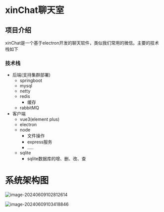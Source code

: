 # xinChat聊天室

## 项目介绍


xinChat是一个基于electron开发的聊天软件，类似我们常用的微信。主要的技术栈如下

### 技术栈
- 后端(支持集群部署)
    - springboot
    - mysql
    - netty
    - redis
        - 缓存
    - rabbitMQ
- 客户端
    - vue3(element plus)
    - electron
    - node
        - 文件操作
        - express服务
        - .....
    - sqlite
        - sqlite数据库的增、删、改、查

# 系统架构图

![image-20240609102812614](https://my-notes-li.oss-cn-beijing.aliyuncs.com/li/image-20240609102812614.png)



![image-20240609103418846](https://my-notes-li.oss-cn-beijing.aliyuncs.com/li/image-20240609103418846.png)





